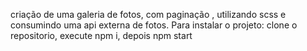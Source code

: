 criação de uma galeria de fotos, com paginação , utilizando scss e consumindo uma api externa de fotos. Para instalar o projeto: clone o repositorio, execute npm i, depois npm start
